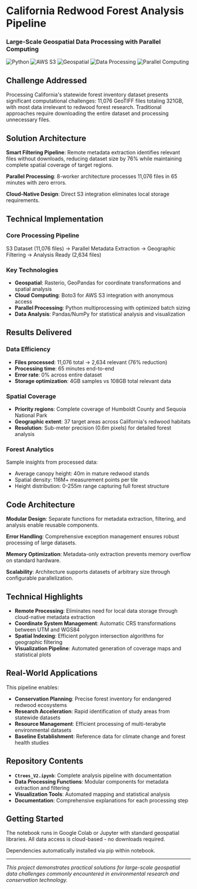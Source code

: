 # California Redwood Forest Analysis Pipeline
### Large-Scale Geospatial Data Processing with Parallel Computing

![Python](https://img.shields.io/badge/python-v3.8+-blue.svg)
![AWS S3](https://img.shields.io/badge/AWS-S3-orange.svg)
![Geospatial](https://img.shields.io/badge/geospatial-rasterio-green.svg)
![Data Processing](https://img.shields.io/badge/dataset-321GB-red.svg)
![Parallel Computing](https://img.shields.io/badge/parallel-8_workers-purple.svg)

## Challenge Addressed

Processing California's statewide forest inventory dataset presents significant computational challenges: 11,076 GeoTIFF files totaling 321GB, with most data irrelevant to redwood forest research. Traditional approaches require downloading the entire dataset and processing unnecessary files.

## Solution Architecture

**Smart Filtering Pipeline**: Remote metadata extraction identifies relevant files without downloads, reducing dataset size by 76% while maintaining complete spatial coverage of target regions.

**Parallel Processing**: 8-worker architecture processes 11,076 files in 65 minutes with zero errors.

**Cloud-Native Design**: Direct S3 integration eliminates local storage requirements.

## Technical Implementation

### Core Processing Pipeline

S3 Dataset (11,076 files) → Parallel Metadata Extraction → Geographic Filtering → Analysis Ready (2,634 files)


### Key Technologies
- **Geospatial**: Rasterio, GeoPandas for coordinate transformations and spatial analysis
- **Cloud Computing**: Boto3 for AWS S3 integration with anonymous access
- **Parallel Processing**: Python multiprocessing with optimized batch sizing
- **Data Analysis**: Pandas/NumPy for statistical analysis and visualization

## Results Delivered

### Data Efficiency
- **Files processed**: 11,076 total → 2,634 relevant (76% reduction)
- **Processing time**: 65 minutes end-to-end
- **Error rate**: 0% across entire dataset
- **Storage optimization**: 4GB samples vs 108GB total relevant data

### Spatial Coverage
- **Priority regions**: Complete coverage of Humboldt County and Sequoia National Park
- **Geographic extent**: 37 target areas across California's redwood habitats
- **Resolution**: Sub-meter precision (0.6m pixels) for detailed forest analysis

### Forest Analytics
Sample insights from processed data:
- Average canopy height: 40m in mature redwood stands
- Spatial density: 116M+ measurement points per tile
- Height distribution: 0-255m range capturing full forest structure

## Code Architecture

**Modular Design**: Separate functions for metadata extraction, filtering, and analysis enable reusable components.

**Error Handling**: Comprehensive exception management ensures robust processing of large datasets.

**Memory Optimization**: Metadata-only extraction prevents memory overflow on standard hardware.

**Scalability**: Architecture supports datasets of arbitrary size through configurable parallelization.

## Technical Highlights

- **Remote Processing**: Eliminates need for local data storage through cloud-native metadata extraction
- **Coordinate System Management**: Automatic CRS transformations between UTM and WGS84
- **Spatial Indexing**: Efficient polygon intersection algorithms for geographic filtering
- **Visualization Pipeline**: Automated generation of coverage maps and statistical plots

## Real-World Applications

This pipeline enables:
- **Conservation Planning**: Precise forest inventory for endangered redwood ecosystems
- **Research Acceleration**: Rapid identification of study areas from statewide datasets
- **Resource Management**: Efficient processing of multi-terabyte environmental datasets
- **Baseline Establishment**: Reference data for climate change and forest health studies

## Repository Contents

- **`Ctrees_V2.ipynb`**: Complete analysis pipeline with documentation
- **Data Processing Functions**: Modular components for metadata extraction and filtering
- **Visualization Tools**: Automated mapping and statistical analysis
- **Documentation**: Comprehensive explanations for each processing step

## Getting Started

The notebook runs in Google Colab or Jupyter with standard geospatial libraries. All data access is cloud-based - no downloads required.

Dependencies automatically installed via pip within notebook.

---

*This project demonstrates practical solutions for large-scale geospatial data challenges commonly encountered in environmental research and conservation technology.*
